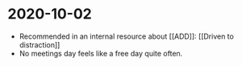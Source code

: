 # 2020-10-02

 - Recommended in an internal resource about [[ADD]]: [[Driven to distraction]]
 - No meetings day feels like a free day quite often.


